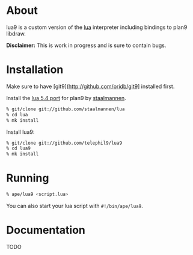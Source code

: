 # About

lua9 is a custom version of the [lua](http://lua.org) interpreter including bindings to plan9 libdraw.  

__Disclaimer:__ This is work in progress and is sure to contain bugs.

# Installation

Make sure to have [git9](http://github.com/oridb/git9] installed first.

Install the [lua 5.4 port](https://github.com/staalmannen/lua) for plan9 by [staalmannen](https://github.com/staalmannen).  
```sh
% git/clone git://github.com/staalmannen/lua
% cd lua
% mk install
```

Install lua9:  
```sh
% git/clone git://github.com/telephil9/lua9
% cd lua9
% mk install
```

# Running

```sh
% ape/lua9 <script.lua>
```

You can also start your lua script with `#!/bin/ape/lua9`.

# Documentation

TODO


